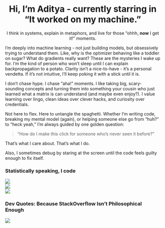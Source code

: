 <h1 align="center">Hi, I’m Aditya - currently starring in “It worked on my machine.”</h1>
<p align="center">
  I think in systems, explain in metaphors, and live for those “ohhh, <strong>now</strong> I get it!” moments.
</p>
I’m deeply into machine learning - not just building models, but obsessively trying to understand them.
Like, why is the optimizer behaving like a toddler on sugar? What do gradients really want? These are the mysteries I wake up for.
I’m the kind of person who won’t sleep until I can explain backpropagation to a potato.
Clarity isn’t a nice-to-have - it’s a personal vendetta.
If it’s not intuitive, I’ll keep poking it with a stick until it is.

I don’t chase hype. I chase “aha!” moments.
I like taking big, scary-sounding concepts and turning them into something your cousin who just learned what a matrix is can understand (and maybe even enjoy?).
I value learning over lingo, clean ideas over clever hacks, and curiosity over credentials.

Not here to flex. Here to untangle the spaghetti.
Whether I’m writing code, breaking my mental model (again), or helping someone else go from “huh?” to “heck yeah,”
I’m always guided by one golden question:
> “How do I make this click for someone who’s never seen it before?”

That’s what I care about.
That’s what I do.

Also, I sometimes debug by staring at the screen until the code feels guilty enough to fix itself.

### Statistically speaking, I code
![](https://github-readme-stats.vercel.app/api?username=nottpande&theme=dracula&hide_border=false&include_all_commits=false&count_private=true)<br/>
![](https://nirzak-streak-stats.vercel.app/?user=nottpande&theme=dracula&hide_border=false)<br/>
![](https://github-readme-stats.vercel.app/api/top-langs/?username=nottpande&theme=dracula&hide_border=false&include_all_commits=false&count_private=true&layout=compact)


### Dev Quotes: Because StackOverflow Isn’t Philosophical Enough
![](https://quotes-github-readme.vercel.app/api?type=horizontal&theme=dark)

<!-- Proudly created with GPRM ( https://gprm.itsvg.in ) -->
